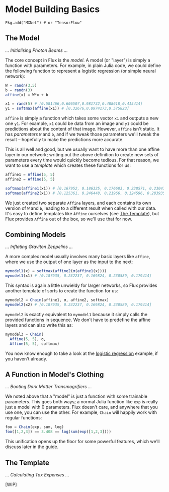 # Model Building Basics

```
Pkg.add("MXNet") # or "TensorFlow"
```

## The Model

*... Initialising Photon Beams ...*

The core concept in Flux is the *model*. A model (or "layer") is simply a function with parameters. For example, in plain Julia code, we could define the following function to represent a logistic regression (or simple neural network):

```julia
W = randn(3,5)
b = randn(3)
affine(x) = W*x + b

x1 = rand(5) # [0.581466,0.606507,0.981732,0.488618,0.415414]
y1 = softmax(affine(x1)) # [0.32676,0.0974173,0.575823]
```

`affine` is simply a function which takes some vector `x1` and outputs a new one `y1`. For example, `x1` could be data from an image and `y1` could be predictions about the content of that image. However, `affine` isn't static. It has *parameters* `W` and `b`, and if we tweak those parameters we'll tweak the result – hopefully to make the predictions more accurate.

This is all well and good, but we usually want to have more than one affine layer in our network; writing out the above definition to create new sets of parameters every time would quickly become tedious. For that reason, we want to use a *template* which creates these functions for us:

```julia
affine1 = Affine(5, 5)
affine2 = Affine(5, 5)

softmax(affine1(x1)) # [0.167952, 0.186325, 0.176683, 0.238571, 0.23047]
softmax(affine2(x1)) # [0.125361, 0.246448, 0.21966, 0.124596, 0.283935]
```

We just created two separate `Affine` layers, and each contains its own version of `W` and `b`, leading to a different result when called with our data. It's easy to define templates like `Affine` ourselves (see [The Template](@ref)), but Flux provides `Affine` out of the box, so we'll use that for now.

## Combining Models

*... Inflating Graviton Zeppelins ...*

A more complex model usually involves many basic layers like `affine`, where we use the output of one layer as the input to the next:

```julia
mymodel1(x) = softmax(affine2(σ(affine1(x))))
mymodel1(x1) # [0.187935, 0.232237, 0.169824, 0.230589, 0.179414]
```

This syntax is again a little unwieldy for larger networks, so Flux provides another template of sorts to create the function for us:

```julia
mymodel2 = Chain(affine1, σ, affine2, softmax)
mymodel2(x2) # [0.187935, 0.232237, 0.169824, 0.230589, 0.179414]
```

`mymodel2` is exactly equivalent to `mymodel1` because it simply calls the provided functions in sequence. We don't have to predefine the affine layers and can also write this as:

```julia
mymodel3 = Chain(
  Affine(5, 5), σ,
  Affine(5, 5), softmax)
```

You now know enough to take a look at the [logistic regression](../examples/logreg.md) example, if you haven't already.

## A Function in Model's Clothing

*... Booting Dark Matter Transmogrifiers ...*

We noted above that a "model" is just a function with some trainable parameters. This goes both ways; a normal Julia function like `exp` is really just a model with 0 parameters. Flux doesn't care, and anywhere that you use one, you can use the other. For example, `Chain` will happily work with regular functions:

```julia
foo = Chain(exp, sum, log)
foo([1,2,3]) == 3.408 == log(sum(exp([1,2,3])))
```

This unification opens up the floor for some powerful features, which we'll discuss later in the guide.

## The Template

*... Calculating Tax Expenses ...*

[WIP]
